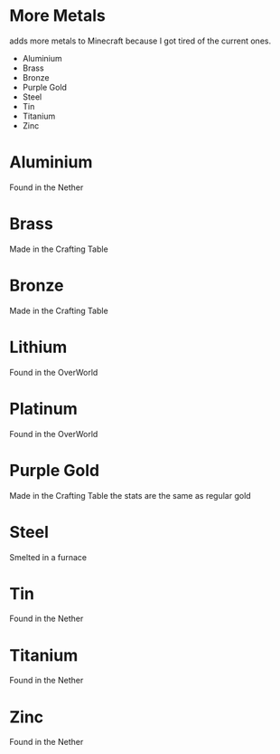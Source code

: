 # More Metals
adds more metals to Minecraft because I got tired of the current ones.

- Aluminium
- Brass
- Bronze
- Purple Gold
- Steel
- Tin
- Titanium
- Zinc

# Aluminium
Found in the Nether

# Brass
Made in the Crafting Table

# Bronze
Made in the Crafting Table

# Lithium
Found in the OverWorld

# Platinum
Found in the OverWorld

# Purple Gold
Made in the Crafting Table
the stats are the same as regular gold

# Steel
Smelted in a furnace

# Tin
Found in the Nether

# Titanium
Found in the Nether

# Zinc
Found in the Nether
